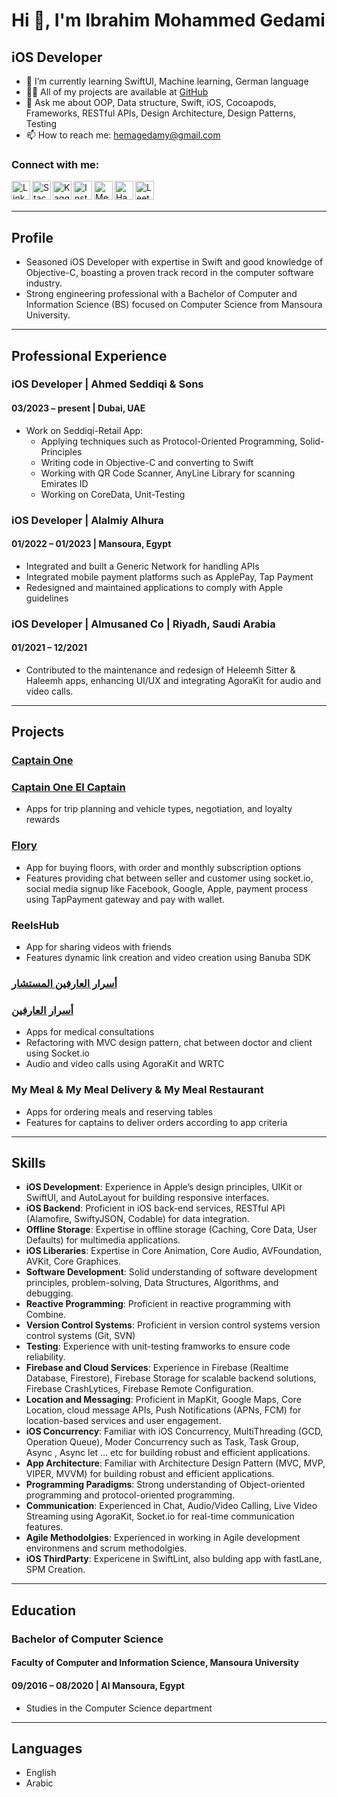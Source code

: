 # Hi 👋, I'm Ibrahim Mohammed Gedami

## iOS Developer

- 🌱 I’m currently learning SwiftUI, Machine learning, German language
- 👨‍💻 All of my projects are available at [GitHub](https://github.com/IbrahimMoGedami?tab=repositories)
- 💬 Ask me about OOP, Data structure, Swift, iOS, Cocoapods, Frameworks, RESTful APIs, Design Architecture, Design Patterns, Testing
- 📫 How to reach me: [hemagedamy@gmail.com](mailto:hemagedamy@gmail.com)

### Connect with me:

[<img align="left" alt="LinkedIn" width="30px" src="https://raw.githubusercontent.com/rahuldkjain/github-profile-readme-generator/master/src/images/icons/Social/linked-in-alt.svg" />](https://linkedin.com/in/ibrahim-mohammed-gedami-7b25a2144)
[<img align="left" alt="Stack Overflow" width="30px" src="https://raw.githubusercontent.com/rahuldkjain/github-profile-readme-generator/master/src/images/icons/Social/stack-overflow.svg" />](https://stackoverflow.com/users/ibrahimogedami)
[<img align="left" alt="Kaggle" width="30px" src="https://raw.githubusercontent.com/rahuldkjain/github-profile-readme-generator/master/src/images/icons/Social/kaggle.svg" />](https://kaggle.com/ebrahimmogedamy)
[<img align="left" alt="Instagram" width="30px" src="https://raw.githubusercontent.com/rahuldkjain/github-profile-readme-generator/master/src/images/icons/Social/instagram.svg" />](https://instagram.com/ibrahim_mo_gedami)
[<img align="left" alt="Medium" width="30px" src="https://raw.githubusercontent.com/rahuldkjain/github-profile-readme-generator/master/src/images/icons/Social/medium.svg" />](https://medium.com/@ibrahim_gedami)
[<img align="left" alt="HackerRank" width="30px" src="https://raw.githubusercontent.com/rahuldkjain/github-profile-readme-generator/master/src/images/icons/Social/hackerrank.svg" />](https://www.hackerrank.com/ebrahimogedamy)
[<img align="left" alt="LeetCode" width="30px" src="https://raw.githubusercontent.com/rahuldkjain/github-profile-readme-generator/master/src/images/icons/Social/leet-code.svg" />](https://www.leetcode.com/ibrahimogedami)

<br />
<br />

---

## Profile

- Seasoned iOS Developer with expertise in Swift and good knowledge of Objective-C, boasting a proven track record in the computer software industry.
- Strong engineering professional with a Bachelor of Computer and Information Science (BS) focused on Computer Science from Mansoura University.

---

## Professional Experience

### iOS Developer | Ahmed Seddiqi & Sons
#### 03/2023 – present | Dubai, UAE

- Work on Seddiqi-Retail App:
  - Applying techniques such as Protocol-Oriented Programming, Solid-Principles
  - Writing code in Objective-C and converting to Swift
  - Working with QR Code Scanner, AnyLine Library for scanning Emirates ID
  - Working on CoreData, Unit-Testing

### iOS Developer | Alalmiy Alhura
#### 01/2022 – 01/2023 | Mansoura, Egypt

- Integrated and built a Generic Network for handling APIs
- Integrated mobile payment platforms such as ApplePay, Tap Payment
- Redesigned and maintained applications to comply with Apple guidelines

### iOS Developer | Almusaned Co | Riyadh, Saudi Arabia
#### 01/2021 – 12/2021
- Contributed to the maintenance and redesign of Heleemh Sitter & Haleemh apps, enhancing UI/UX and integrating AgoraKit for audio and video calls.
---

## Projects

### [Captain One](https://apps.apple.com/bf/app/captain-one/id1636704276)

### [Captain One El Captain](https://apps.apple.com/bf/app/captain-one-driver/id6443598502)

- Apps for trip planning and vehicle types, negotiation, and loyalty rewards


### [Flory](https://apps.apple.com/bf/app/flory/id1566247288)

- App for buying floors, with order and monthly subscription options
- Features providing chat between seller and customer using socket.io, social media signup like Facebook, Google, Apple, payment process using TapPayment gateway and pay with wallet.

### ReelsHub

- App for sharing videos with friends
- Features dynamic link creation and video creation using Banuba SDK

### [أسرار العارفين المستشار](https://apps.apple.com/bf/app/%D8%A3%D8%B3%D8%B1%D8%A7%D8%B1-%D8%A7%D9%84%D8%B9%D8%A7%D8%B1%D9%81%D9%8A%D9%86-%D8%A7%D9%84%D9%85%D8%B3%D8%AA%D8%B4%D8%A7%D8%B1/id1605566822)

### [أسرار العارفين](https://apps.apple.com/bf/app/%D8%A3%D8%B3%D8%B1%D8%A7%D8%B1-%D8%A7%D9%84%D8%B9%D8%A7%D8%B1%D9%81%D9%8A%D9%86/id1605566829)

- Apps for medical consultations
- Refactoring with MVC design pattern, chat between doctor and client using Socket.io
- Audio and video calls using AgoraKit and WRTC

### My Meal & My Meal Delivery & My Meal Restaurant

- Apps for ordering meals and reserving tables
- Features for captains to deliver orders according to app criteria

---

## Skills

- **iOS Development**: Experience in Apple’s design principles, UIKit or SwiftUI, and AutoLayout for building responsive interfaces.
- **iOS Backend**: Proficient in iOS back-end services, RESTful API (Alamofire, SwiftyJSON, Codable) for data integration.
- **Offline Storage**: Expertise in offline storage (Caching, Core Data, User Defaults) for multimedia applications.
- **iOS Liberaries**: Expertise in Core Animation, Core Audio, AVFoundation, AVKit, Core Graphices.
- **Software Development**: Solid understanding of software development principles, problem-solving, Data Structures, Algorithms, and debugging.
- **Reactive Programming**: Proficient in reactive programming with Combine.
- **Version Control Systems**: Proficient in version control systems version control systems (Git, SVN)
- **Testing**: Experience with unit-testing framworks to ensure code reliability.
- **Firebase and Cloud Services**: Experience in Firebase (Realtime Database, Firestore), Firebase Storage for scalable backend solutions, Firebase CrashLytices, Firebase Remote Configuration.
- **Location and Messaging**: Proficient in MapKit, Google Maps, Core Location, cloud message APIs, Push Notifications (APNs, FCM) for location-based services and user engagement.
- **iOS Concurrency**: Familiar with iOS Concurrency, MultiThreading (GCD, Operation Queue), Moder Concurrency such as Task, Task Group, Async , Async let ... etc for building robust and efficient applications.
- **App Architecture**: Familiar with Architecture Design Pattern (MVC, MVP, VIPER, MVVM) for building robust and efficient applications.
- **Programming Paradigms**: Strong understanding of Object-oriented programming and protocol-oriented programming.
- **Communication**: Experienced in Chat, Audio/Video Calling, Live Video Streaming using AgoraKit, Socket.io for real-time communication features.
- **Agile Methodolgies**: Experienced in working in Agile development environmens and scrum methodolgies.
- **iOS ThirdParty**: Expericene in SwiftLint, also bulding app with fastLane, SPM Creation.
---

## Education

### Bachelor of Computer Science
#### Faculty of Computer and Information Science, Mansoura University
#### 09/2016 – 08/2020 | Al Mansoura, Egypt

- Studies in the Computer Science department

---

## Languages

- English
- Arabic
